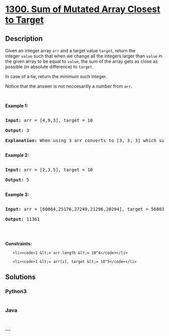 # [1300. Sum of Mutated Array Closest to Target](https://leetcode.com/problems/sum-of-mutated-array-closest-to-target)

## Description
<p>Given an integer array&nbsp;<code>arr</code> and a target value <code>target</code>, return&nbsp;the integer&nbsp;<code>value</code>&nbsp;such that when we change all the integers&nbsp;larger than <code>value</code>&nbsp;in the given array to be equal to&nbsp;<code>value</code>,&nbsp;the sum of the array gets&nbsp;as close as possible (in absolute difference) to&nbsp;<code>target</code>.</p>



<p>In case of a tie, return the minimum such integer.</p>



<p>Notice that the answer is not neccesarilly a number from <code>arr</code>.</p>



<p>&nbsp;</p>

<p><strong>Example 1:</strong></p>



<pre>

<strong>Input:</strong> arr = [4,9,3], target = 10

<strong>Output:</strong> 3

<strong>Explanation:</strong> When using 3 arr converts to [3, 3, 3] which sums 9 and that&#39;s the optimal answer.

</pre>



<p><strong>Example 2:</strong></p>



<pre>

<strong>Input:</strong> arr = [2,3,5], target = 10

<strong>Output:</strong> 5

</pre>



<p><strong>Example 3:</strong></p>



<pre>

<strong>Input:</strong> arr = [60864,25176,27249,21296,20204], target = 56803

<strong>Output:</strong> 11361

</pre>



<p>&nbsp;</p>

<p><strong>Constraints:</strong></p>



<ul>

	<li><code>1 &lt;= arr.length &lt;= 10^4</code></li>

	<li><code>1 &lt;= arr[i], target &lt;= 10^5</code></li>

</ul>


## Solutions


<!-- tabs:start -->

### **Python3**

```python

```

### **Java**

```java

```

### **...**
```

```

<!-- tabs:end -->